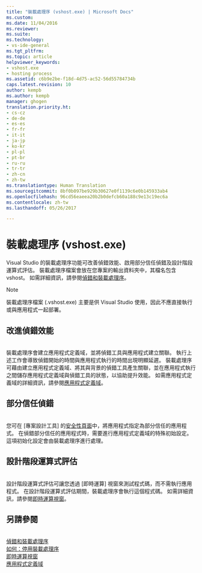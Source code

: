 ```yaml
---
title: "裝載處理序 (vshost.exe) | Microsoft Docs"
ms.custom: 
ms.date: 11/04/2016
ms.reviewer: 
ms.suite: 
ms.technology:
- vs-ide-general
ms.tgt_pltfrm: 
ms.topic: article
helpviewer_keywords:
- vshost.exe
- hosting process
ms.assetid: c6b9e2be-f18d-4d75-ac52-56d55784734b
caps.latest.revision: 10
author: kempb
ms.author: kempb
manager: ghogen
translation.priority.ht:
- cs-cz
- de-de
- es-es
- fr-fr
- it-it
- ja-jp
- ko-kr
- pl-pl
- pt-br
- ru-ru
- tr-tr
- zh-cn
- zh-tw
ms.translationtype: Human Translation
ms.sourcegitcommit: 8bf0b097be929b30627e0f1139c6e0b145933ab4
ms.openlocfilehash: 96cd56eaeea20b2b0defcb60a188c9e13c19ec6a
ms.contentlocale: zh-tw
ms.lasthandoff: 05/26/2017

---
```

# 裝載處理序 (vshost.exe)
<a id="hosting-process-vshostexe" class="xliff"></a>
Visual Studio 的裝載處理序功能可改善偵錯效能、啟用部分信任偵錯及設計階段運算式評估。 裝載處理序檔案會放在您專案的輸出資料夾中，其檔名包含 vshost。 如需詳細資訊，請參閱[偵錯和裝載處理序](../debugger/debugging-and-the-hosting-process.md)。  
  
> [!NOTE]
>  裝載處理序檔案 (.vshost.exe) 主要是供 Visual Studio 使用，因此不應直接執行或與應用程式一起部署。  
  
## 改進偵錯效能
<a id="improved-debugging-performance" class="xliff"></a>  
 裝載處理序會建立應用程式定義域，並將偵錯工具與應用程式建立關聯。 執行上述工作會導致偵錯開始的時間與應用程式執行的時間出現明顯延遲。 裝載處理序可藉由建立應用程式定義域、將其與背景的偵錯工具產生關聯，並在應用程式執行之間儲存應用程式定義域與偵錯工具的狀態，以協助提升效能。 如需應用程式定義域的詳細資訊，請參閱[應用程式定義域](/dotnet/framework/app-domains/application-domains)。  
  
## 部分信任偵錯
<a id="partial-trust-debugging" class="xliff"></a>  
 您可在 [專案設計工具] 的[安全性頁面](../ide/reference/security-page-project-designer.md)中，將應用程式指定為部分信任的應用程式。 在偵錯部分信任的應用程式時，需要進行應用程式定義域的特殊初始設定。 這項初始化設定會由裝載處理序進行處理。  
  
## 設計階段運算式評估
<a id="design-time-expression-evaluation" class="xliff"></a>  
 設計階段運算式評估可讓您透過 [即時運算] 視窗來測試程式碼，而不需執行應用程式。 在設計階段運算式評估期間，裝載處理序會執行這個程式碼。 如需詳細資訊，請參閱[即時運算視窗](../ide/reference/immediate-window.md)。  
  
## 另請參閱
<a id="see-also" class="xliff"></a>  
 [偵錯和裝載處理序](../debugger/debugging-and-the-hosting-process.md)   
 [如何：停用裝載處理序](../ide/how-to-disable-the-hosting-process.md)   
 [即時運算視窗](../ide/reference/immediate-window.md)   
 [應用程式定義域](/dotnet/framework/app-domains/application-domains)
